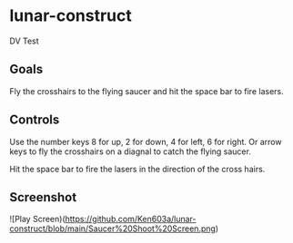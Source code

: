 # lunar-construct
DV Test
## Goals

Fly the crosshairs to the flying saucer and hit the space bar to fire lasers. 

## Controls

Use the number keys 8 for up, 2 for down, 4 for left, 6 for right.  Or arrow  keys to fly the crosshairs on a diagnal to catch the flying saucer.  

Hit the space bar to fire the lasers in the direction of the cross hairs.  

## Screenshot 

![Play Screen)(https://github.com/Ken603a/lunar-construct/blob/main/Saucer%20Shoot%20Screen.png)
